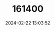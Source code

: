 ---
title: "161400"
category: "Dipturus kwangtungensis"
draft: false
date: 2024-02-22 13:03:52
languages:
  English: ["Kwangtung Skate"]
---